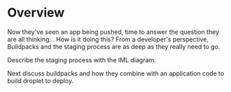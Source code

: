 # Overview
Now they've seen an app being pushed, time to answer the question they are all thinking... How is it doing this?  From a developer's perspective, Buildpacks and the staging process are as deep as they really need to go.

Describe the staging process with the IML diagram.  

Next discuss buildpacks and how they combine with an application code to build droplet to deploy.

